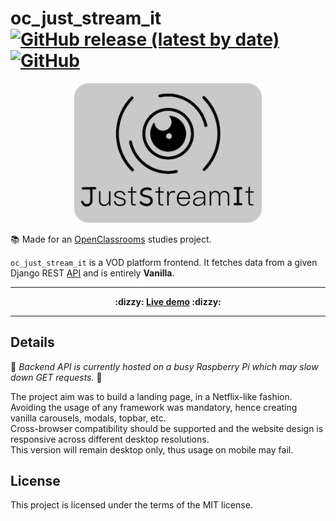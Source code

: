 # oc_just_stream_it [![GitHub release (latest by date)](https://img.shields.io/github/v/release/pablolec/oc_just_stream_it)](https://github.com/PabloLec/oc_just_stream_it/releases/) [![GitHub](https://img.shields.io/github/license/pablolec/oc_chess_club)](https://github.com/PabloLec/oc_chess_club/blob/main/LICENCE)

<p align="center">
  <img width="300" src="src/img/logo_readme.png">
</p>

:books: Made for an [OpenClassrooms](https://openclassrooms.com) studies project.

`oc_just_stream_it` is a VOD platform frontend. It fetches data from a given Django REST [API](https://github.com/OpenClassrooms-Student-Center/OCMovies-API-EN-FR) and is entirely **Vanilla**.

---

<p align="center"><b>
:dizzy:  <a href=https://pablolec.github.io/oc_just_stream_it>Live demo</a>  :dizzy:
</b></p>

---

## Details

:snail: _Backend API is currently hosted on a busy Raspberry Pi which may slow down GET requests._ :snail:

The project aim was to build a landing page, in a Netflix-like fashion. Avoiding the usage of any framework was mandatory, hence creating vanilla carousels, modals, topbar, etc.  
Cross-browser compatibility should be supported and the website design is responsive across different desktop resolutions.  
This version will remain desktop only, thus usage on mobile may fail.  


## License

This project is licensed under the terms of the MIT license.
